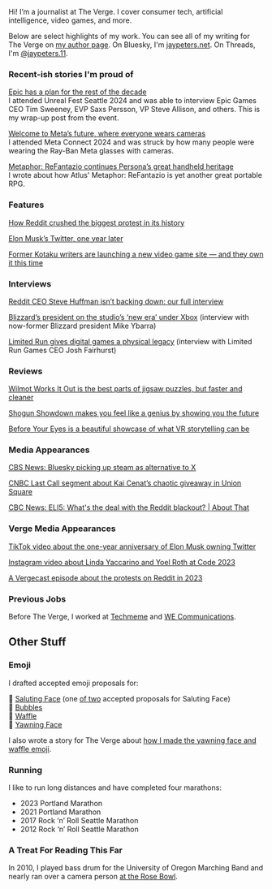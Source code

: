 Hi! I’m a journalist at The Verge. I cover consumer tech, artificial intelligence, video games, and more.

Below are select highlights of my work. You can see all of my writing for The Verge on [my author page](https://www.theverge.com/authors/jay-peters). On Bluesky, I'm [jaypeters.net](https://bsky.app/profile/jaypeters.net). On Threads, I'm [@jaypeters.11](https://www.threads.net/@jaypeters.11).

### Recent-ish stories I'm proud of
[Epic has a plan for the rest of the decade](https://www.theverge.com/2024/10/5/24262376/epic-unreal-engine-6-fortnite-metaverse-plans)
<br> I attended Unreal Fest Seattle 2024 and was able to interview Epic Games CEO Tim Sweeney, EVP Saxs Persson, VP Steve Allison, and others. This is my wrap-up post from the event.

[Welcome to Meta’s future, where everyone wears cameras
](https://www.theverge.com/2024/9/28/24256310/meta-ray-bans-cameras-future-connect)
<br> I attended Meta Connect 2024 and was struck by how many people were wearing the Ray-Ban Meta glasses with cameras.

[Metaphor: ReFantazio continues Persona’s great handheld heritage
](https://www.theverge.com/2024/10/10/24266327/metaphor-refantazio-persona-handheld-heritage)
<br> I wrote about how Atlus' Metaphor: ReFantazio is yet another great portable RPG.

### Features
[How Reddit crushed the biggest protest in its history](https://www.theverge.com/23779477/reddit-protest-blackouts-crushed) 

[Elon Musk’s Twitter, one year later](https://www.theverge.com/23934205/elon-musk-twitter-x-one-year-later-acquisition)

[Former Kotaku writers are launching a new video game site — and they own it this time](https://www.theverge.com/2023/11/7/23949269/aftermath-video-games-kotaku-defector)

### Interviews
[Reddit CEO Steve Huffman isn’t backing down: our full interview](https://www.theverge.com/2023/6/15/23762868/reddit-ceo-steve-huffman-interview)

[Blizzard’s president on the studio’s ‘new era’ under Xbox](https://www.theverge.com/2023/11/6/23949086/blizzard-president-mike-ybarra-new-era-xbox-microsoft-blizzcon-2023) (interview with now-former Blizzard president Mike Ybarra)

[Limited Run gives digital games a physical legacy](https://www.theverge.com/24034994/limited-run-games-physical-disc-cart) (interview with Limited Run Games CEO Josh Fairhurst)

### Reviews
[Wilmot Works It Out is the best parts of jigsaw puzzles, but faster and cleaner
](https://www.theverge.com/2024/10/27/24278619/wilmot-works-it-out-review)

[Shogun Showdown makes you feel like a genius by showing you the future
](https://www.theverge.com/2024/9/15/24243908/shogun-showdown-review)

[Before Your Eyes is a beautiful showcase of what VR storytelling can be](https://www.theverge.com/2023/3/10/23632733/before-your-eyes-playstation-vr2-psvr-2-vr-showcase-storytelling)

### Media Appearances
[CBS News: Bluesky picking up steam as alternative to X
](https://www.youtube.com/watch?v=x-dz6EJYl2c)

[CNBC Last Call segment about Kai Cenat’s chaotic giveaway in Union Square](https://x.com/LastCallCNBC/status/1687605342924931072)

[CBC News: ELI5: What's the deal with the Reddit blackout? | About That
](https://www.youtube.com/watch?v=VON-dN8Neho)

### Verge Media Appearances
[TikTok video about the one-year anniversary of Elon Musk owning Twitter](https://www.tiktok.com/@verge/video/7294711029735394606)

[Instagram video about Linda Yaccarino and Yoel Roth at Code 2023](https://www.instagram.com/p/CxuT8pgLVNZ/)

[A Vergecast episode about the protests on Reddit in 2023](https://www.youtube.com/watch?v=57vjLHBlIyI)

### Previous Jobs
Before The Verge, I worked at [Techmeme](https://techmeme.com) and [WE Communications](https://www.we-worldwide.com).

## Other Stuff

### Emoji
I drafted accepted emoji proposals for:

🫡 [Saluting Face](https://www.unicode.org/cgi-bin/GetDocumentLink?L2/19-400) (one [of two](https://www.unicode.org/L2/L2019/19396-saluting-face-emoji.pdf) accepted proposals for Saluting Face) <br>
🫧 [Bubbles](https://www.unicode.org/cgi-bin/GetDocumentLink?L2/19-311) <br>
🧇 [Waffle](https://www.unicode.org/cgi-bin/GetDocumentLink?L2/18-087) <br>
🥱 [Yawning Face](https://www.unicode.org/cgi-bin/GetDocumentLink?L2/17-432) <br>

I also wrote a story for The Verge about [how I made the yawning face and waffle emoji](https://www.theverge.com/21327599/how-to-make-emoji-yawning-face-waffle-proposal-unicode).

### Running
I like to run long distances and have completed four marathons: 

<ul>
  <li>2023 Portland Marathon</li>
  <li>2021 Portland Marathon</li>
  <li>2017 Rock ‘n’ Roll Seattle Marathon</li>
  <li>2012 Rock ‘n’ Roll Seattle Marathon</li>
</ul>

### A Treat For Reading This Far
In 2010, I played bass drum for the University of Oregon Marching Band and nearly ran over a camera person [at the Rose Bowl](https://youtu.be/cy0gmKbine8?feature=shared&t=54).
